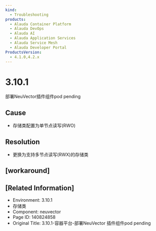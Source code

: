 ```yaml
---
kind:
  - Troubleshooting
products:
  - Alauda Container Platform
  - Alauda DevOps
  - Alauda AI
  - Alauda Application Services
  - Alauda Service Mesh
  - Alauda Developer Portal
ProductsVersion:
  - 4.1.0,4.2.x
---
```

<!-- A type of document that involves encountering a fault, diagnosing it, performing root cause analysis, and providing solutions. -->

# 3.10.1

部署NeuVector插件组件pod pending

## Cause
- 存储类配置为单节点读写(RWO)

## Resolution
- 更换为支持多节点读写(RWX)的存储类

## [workaround]

## [Related Information]
- Environment: 3.10.1
- 存储类
- Component: neuvector
- Page ID: 140824858
- Original Title: 3.10.1-容器平台-部署NeuVector 插件组件pod pending
